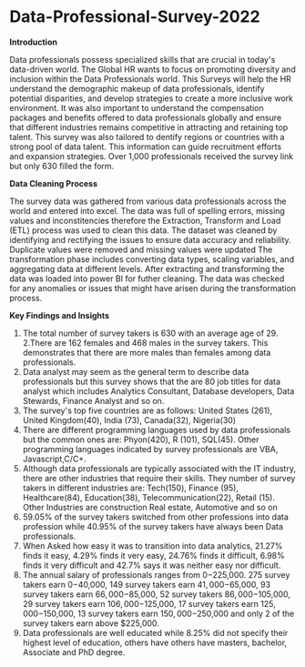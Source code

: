 # Data-Professional-Survey-2022

**Introduction**

Data professionals possess specialized skills that are crucial in today's data-driven world. The Global HR wants to focus on promoting diversity and inclusion within the Data Professionals world. This Surveys will help the HR understand the demographic makeup of data professionals, identify potential disparities, and develop strategies to create a more inclusive work environment. It was also important to understand the compensation packages and benefits offered to data professionals globally and ensure that different industries remains competitive in attracting and retaining top talent.
This survey was also tailored to dentify regions or countries with a strong pool of data talent. This information can guide recruitment efforts and expansion strategies. Over 1,000 professionals received the survey link but only 630 filled the form.

**Data Cleaning Process**


The survey data was gathered from various data professionals across the world and entered into excel. The data was full of spelling errors, missing values and inconstitencies therefore the Extraction, Transform and Load (ETL) process was used to clean this data. The dataset was cleaned by identifying and rectifying the issues to ensure data accuracy and reliability. Duplicate values were removed and missing values were updated
The transformation phase includes converting data types, scaling variables, and aggregating data at different levels. After extracting and transforming the data was loaded into power BI for futher cleaning. The data was checked for any anomalies or issues that might have arisen during the transformation process.


**Key Findings and Insights**

1. The total number of survey takers is 630 with an average age of 29.
2.There are 162 females and 468 males in the survey takers. This demonstrates that there are more males than females among data professionals.
3. Data analyst may seem as the general term to describe data professionals but this survey shows that the are 80 job titles for data analyst which includes Analytics Consultant, Database developers, Data Stewards, Finance Analyst and so on.
4. The survey's top five countries are as follows: United States (261), United Kingdom(40), India (73), Canada(32),  Nigeria(30)
5. There are different programming languages used by data professionals but the common ones are: Phyon(420), R (101), SQL(45). Other programming languages indicated by survey professionals are VBA, Javascript,C/C+.
6. Although data professionals are typically associated with the IT industry, there are other industries that require their skills. They number of survey takers in different industries are: Tech(150), Finance (95), Healthcare(84), Education(38), Telecommunication(22), Retail (15). Other Industries are construction Real estate, Automotive and so on
7. 59.05% of the survey takers switched from other professions into data profession while 40.95% of the survey takers have always been Data professionals.
8. When Asked how easy it was to transition into data analytics, 21.27% finds it easy, 4.29% finds it very easy, 24.76% finds it difficult, 6.98% finds it very difficult and 42.7% says it was neither easy nor difficult.
9. The annual salary of professionals ranges from $0-$225,000. 275 survey takers earn $0-$40,000, 149 survey takers earn $41,000-$65,000, 93 survey takers earn $66,000-$85,000, 52 survey takers $86,000-$105,000, 29 survey takers earn $106,000-$125,000, 17 survey takers earn $125,000-$150,000, 13 survey takers earn $150,000-$250,000 and only 2 of the survey takers earn above $225,000.
10. Data professionals are well educated while 8.25% did not specify their highest level of education, others have others have masters, bachelor, Associate and PhD degree.
